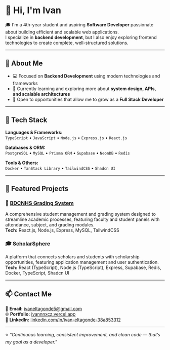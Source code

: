 # 👋 Hi, I'm Ivan

🎓 I'm a 4th-year student and aspiring **Software Developer** passionate about building efficient and scalable web applications.  
I specialize in **backend development**, but I also enjoy exploring frontend technologies to create complete, well-structured solutions.  

---

## 🧠 About Me  
- 💻 Focused on **Backend Development** using modern technologies and frameworks  
- 🌱 Currently learning and exploring more about **system design, APIs, and scalable architectures**  
- 🚀 Open to opportunities that allow me to grow as a **Full Stack Developer**  

---

## 🧩 Tech Stack  
**Languages & Frameworks:**  
`TypeScript` • `JavaScript` • `Node.js` • `Express.js` • `React.js`  

**Databases & ORM:**  
`PostgreSQL` • `MySQL` • `Prisma ORM` • `Supabase` • `NeonDB` • `Redis`  

**Tools & Others:**  
`Docker` • `TanStack Library` • `TailwindCSS` • `Shadcn UI`  

---

## 📂 Featured Projects  

### 🏫 [BDCNHS Grading System](#)
A comprehensive student management and grading system designed to streamline academic processes, featuring faculty and student panels with attendance, subject, and grading modules.  
**Tech:** React.js, Node.js, Express, MySQL, TailwindCSS  

### 🎓 [ScholarSphere](#)
A platform that connects scholars and students with scholarship opportunities, featuring application management and user authentication.  
**Tech:** React (TypeScript), Node.js (TypeScript), Express, Supabase, Redis, Docker, TypeScript, Shadcn UI  

---

## 📫 Contact Me  
📧 **Email:** [ivaneltagonde5@gmail.com](mailto:ivaneltagonde5@gmail.com)  
🌐 **Portfolio:** [ivannnxcz.vercel.app](https://ivannnxcz.vercel.app/)  
💼 **LinkedIn:** [linkedin.com/in/ivan-eltagonde-38a853312](https://www.linkedin.com/in/ivan-eltagonde-38a853312/)  

---

⭐ *"Continuous learning, consistent improvement, and clean code — that’s my goal as a developer."*

